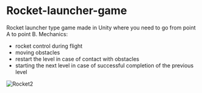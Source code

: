 # Rocket-launcher-game
Rocket launcher type game made in Unity where you need to go from point A to point B. 
Mechanics:
- rocket control during flight
- moving obstacles
- restart the level in case of contact with obstacles
- starting the next level in case of successful completion of the previous level



![Rocket2](https://user-images.githubusercontent.com/106979924/224954205-f14b29f6-58ce-4467-be32-9366ccd4eef5.png)

